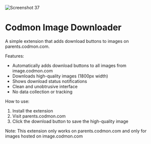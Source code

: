 ![Screenshot 37](https://github.com/user-attachments/assets/903ae2bf-60c6-4289-818a-f6cdbe9a1887)

# Codmon Image Downloader

A simple extension that adds download buttons to images on parents.codmon.com.

Features:
- Automatically adds download buttons to all images from image.codmon.com
- Downloads high-quality images (1800px width)
- Shows download status notifications
- Clean and unobtrusive interface
- No data collection or tracking

How to use:
1. Install the extension
2. Visit parents.codmon.com
3. Click the download button to save the high-quality image

Note: This extension only works on parents.codmon.com and only for images hosted on image.codmon.com
